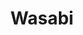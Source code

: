---
layout: place
title: "Wasabi"
permalink: /north-dakota/fargo/wasabi.html
stateAbbr: ND
stateName: North Dakota
cityName: Fargo
seo:
  name: "Wasabi"
  type: Restaurant
  links: null
description: "Wasabi serves delicious sushi in Fargo, North Dakota. Try fresh Japanese dishes for a great dining experience. "
place_id: ChIJw1SrBV7JyFIRX2XeEp62hAY
photos:
  - name: >-
      places/ChIJw1SrBV7JyFIRX2XeEp62hAY/photos/AeeoHcIxP8FZ7dDIfyKyrX4CDjFYKA627H0ufCIBqZuNxcxsepYietf8dKJmH64UZmM3WJ9W77AocddC6L6mzA2xSamkE6QdNyNfQ6IE_3tEMdwAikJSNQyYIXiHrgeTWsRgRutEXdmxPqAzrgqvcvuXHsNVoN6aBX1MW4_PqlJ2IBND4tH5wN3zwes_5IixSk4QGPpUVrdizz0vdg8JP7E-NnzVfYGI_sF3wbwoc-AOgw6PGzzzNQ4dQTLFfJQkhWcaBaj49zTlYt-_RTzAQrFs8z-kgSgme-3bW6naHJy3MvYQfl_Z1SjSAXqpE_LzNjRU2Y3f5lJC-tPusQ7qJu88tNzpFOfOhso48f-nFgDupTkQzqmYJPojXpYK_aJ9SaFcLGAAEPe7YXDRwLCgpjLl-o6666OB6nhxYFNOfeCAidqQMA
    widthPx: 4032
    heightPx: 3024
    authorAttributions:
      - displayName: Alex Hatzenbuhler
        uri: https://maps.google.com/maps/contrib/108190339677752396804
        photoUri: >-
          https://lh3.googleusercontent.com/a-/ALV-UjWNPcA3xb_hHVOJ4w602nOyqlXjUUtPiQLjmRrg4VlA71xPAOmjTQ=s100-p-k-no-mo
    flagContentUri: >-
      https://www.google.com/local/imagery/report/?cb_client=maps_api_places.places_api&image_key=!1e10!2sCIHM0ogKEICAgIDEopSoIA&hl=en-US
    googleMapsUri: >-
      https://www.google.com/maps/place//data=!3m4!1e2!3m2!1sCIHM0ogKEICAgIDEopSoIA!2e10!4m2!3m1!1s0x52c8c95e05ab54c3:0x684b69e12de655f
  - name: >-
      places/ChIJw1SrBV7JyFIRX2XeEp62hAY/photos/AeeoHcIVeosoSFEJAZUOO_NakJvpExgAf8wgy8lTVLYfvgNUSPjn_JCfaGcCTFA-_RUCEVW7MyARYAlSzg-Ml1Y1nCC78fHsTIWGzz7VP1VjNkd9lDfmyB5QJbWQHPKIt8PgghjBiz00I9FQZ_S-GKIk8ZtIr0kFcF38n7eBZqhJ-Rhl5ixt0VxziqCcv4ZYv7ZCyb7fFGDCdDRzpU5C_H99SPUZlqbhLekTrIvO6mLFpMnkWMk7ombeuANp3d6XGe0vaxSh-MPpkgAGXYVIW5mnaiM5IqtNYZoh7w-RrXolT7VV5A
    widthPx: 1024
    heightPx: 683
    authorAttributions:
      - displayName: Wasabi | Sushi & Asian Grill
        uri: https://maps.google.com/maps/contrib/106036491284779608914
        photoUri: >-
          https://lh3.googleusercontent.com/a-/ALV-UjUVeTQXIn0FnjEBZZOuvDf1UBtbjcYDlQrFgfxsw13nP0zmz7I=s100-p-k-no-mo
    flagContentUri: >-
      https://www.google.com/local/imagery/report/?cb_client=maps_api_places.places_api&image_key=!1e10!2sAF1QipPj5bnNZUq_CUOPcIvQ2HHv2j8PSe8Qk0Qu9TNc&hl=en-US
    googleMapsUri: >-
      https://www.google.com/maps/place//data=!3m4!1e2!3m2!1sAF1QipPj5bnNZUq_CUOPcIvQ2HHv2j8PSe8Qk0Qu9TNc!2e10!4m2!3m1!1s0x52c8c95e05ab54c3:0x684b69e12de655f
  - name: >-
      places/ChIJw1SrBV7JyFIRX2XeEp62hAY/photos/AeeoHcKsdgFErTREjVXktbCuFJIf4SsK9t2vjk2eXbMYzvYDjlKJWmEuro1PQBOzh3YPuZNOyENVEXbq15d8Z0Wj2fw7GMZVJ2hQuGB9xpkTQEpRhQaFeeIUaOkHkeKZJrzzecuAOxekJ_lMfnJihpu_Mh0knUlLMDPy8rwDm_W0-QG0CydfFAW3s6MTo0lt5XLcMteqQTwL_Vhi-yGGbbjlRsphyYJIWBjY8bFLJC6oHB8TO0UnF2RQ4v5KrN9MLCAt-UhPVVROjW-rUuTfjz7R2swYtcU6rH2eQ65SjERaW9hqDQ
    widthPx: 1200
    heightPx: 674
    authorAttributions:
      - displayName: Wasabi | Sushi & Asian Grill
        uri: https://maps.google.com/maps/contrib/106036491284779608914
        photoUri: >-
          https://lh3.googleusercontent.com/a-/ALV-UjUVeTQXIn0FnjEBZZOuvDf1UBtbjcYDlQrFgfxsw13nP0zmz7I=s100-p-k-no-mo
    flagContentUri: >-
      https://www.google.com/local/imagery/report/?cb_client=maps_api_places.places_api&image_key=!1e10!2sAF1QipOimqxxngPetzeRXSnUG6099-PCSdXNgJVYwutw&hl=en-US
    googleMapsUri: >-
      https://www.google.com/maps/place//data=!3m4!1e2!3m2!1sAF1QipOimqxxngPetzeRXSnUG6099-PCSdXNgJVYwutw!2e10!4m2!3m1!1s0x52c8c95e05ab54c3:0x684b69e12de655f
  - name: >-
      places/ChIJw1SrBV7JyFIRX2XeEp62hAY/photos/AeeoHcK15ISdn8c3QlL-pl3so9dZ0lxHYj0mjX9yVtaPpGnPj9U8p-t0m0AXacNfo1QcTYTHL_rmilgQfNHbh92gpM8FNgY_ZFGad3noNTPK8rL-8_JbAjeHg3wF0GXGKQMsPCDK1BnAkatqQis_YNWugldQfpoz9-sgZwToxB-f2R8VNI13ogmnw4wywFw5EMcc1OCWjZG5etOgqGn6f4U8ykKz_aNZc1_ylS1zSoLKx0NiyTWDfXN302PIcMRXRa2-7lrh0AxCWgDHJxc0SuQJJYrnolmOI8Z4uyXuQdiFNjr5rIWEUc4mpzwnXzKU3FJSY06UT0BdcCK0JB08Q0o0sKMx3_rF2p0exPRQ7pIiHUZKuPguSlOm86lutoo2PD-7RvrFeUVp96KrtdtdLQphHbLamnf1AviihBFKARny46gOakZB
    widthPx: 4032
    heightPx: 3024
    authorAttributions:
      - displayName: D. J333
        uri: https://maps.google.com/maps/contrib/106201649579156483261
        photoUri: >-
          https://lh3.googleusercontent.com/a-/ALV-UjXVbPG4EDqlkrECuY3cjmr6sxwF_UoYrZ2ARF9oGOlbpiWUY1A0=s100-p-k-no-mo
    flagContentUri: >-
      https://www.google.com/local/imagery/report/?cb_client=maps_api_places.places_api&image_key=!1e10!2sCIHM0ogKEICAgIDDx6ChjAE&hl=en-US
    googleMapsUri: >-
      https://www.google.com/maps/place//data=!3m4!1e2!3m2!1sCIHM0ogKEICAgIDDx6ChjAE!2e10!4m2!3m1!1s0x52c8c95e05ab54c3:0x684b69e12de655f
  - name: >-
      places/ChIJw1SrBV7JyFIRX2XeEp62hAY/photos/AeeoHcLIo1qgnQ44g3c7kh64wdz1H-QyMSV10TjA7HDa_iXYuj7nrMXLsrNajDeE1xuE3XYbAZM1xqes9Dkv4XNssTdQ8Ro-4mW_H8s8Ujm7x9vAo5wJrLppvNuHSPlmldQJKKdWNvTLkZujfZoexPEaK5Q6GxHXYMXkcWxnE7agfa0ocF_Fpie68cQ7Lq6xwugnNmjvKXUmQLjGp5B3TZqdsBwxoeK2iHOOReaUN58S8zCRpwqnu_vXeC4ULv377DnfUdPY7lYRb0MWZGEyS1dcLFqRuQj50FOnXqJK_JqaeuDZlCbpIM6pdWUrjfVIUHAamV-EmDztEabnyHb28hr7SlJi9YGhOi3M3HSU4u8DSf_hNhvKu4QaPlJWXVcWWy2tTkZfca4zgjO0q0vzZcyhpsKYFKPn-aiO7sIvlkBLvMA
    widthPx: 4032
    heightPx: 3024
    authorAttributions:
      - displayName: Matthew W
        uri: https://maps.google.com/maps/contrib/108200042028526124748
        photoUri: >-
          https://lh3.googleusercontent.com/a-/ALV-UjWWBTSbwMEDX7Y60-Q1uY5tXHaDFf2OpCy4jvXCxilWObJH6Vr5=s100-p-k-no-mo
    flagContentUri: >-
      https://www.google.com/local/imagery/report/?cb_client=maps_api_places.places_api&image_key=!1e10!2sCIHM0ogKEICAgIDkxtrCcg&hl=en-US
    googleMapsUri: >-
      https://www.google.com/maps/place//data=!3m4!1e2!3m2!1sCIHM0ogKEICAgIDkxtrCcg!2e10!4m2!3m1!1s0x52c8c95e05ab54c3:0x684b69e12de655f
  - name: >-
      places/ChIJw1SrBV7JyFIRX2XeEp62hAY/photos/AeeoHcIFp6G-spfXM3ubzUV2ZCsaU0eDKj3pvK9yBFOFwu6j5mjj31ZRA_ZR0FscH_XQApVTGCM4r7cpwfYr-YTCGrQTdvGuldBMGZ0i4DgJ07YTWQr2nPoHG46DeZpLLqhtDEp_ps35aTpAqF0tFJvjqhT3jSSUNrMz6xC7MGA-gZLLPn5LkeCXA1_OwZ5-uVhp0dAxKK0zHZw48MN9cvhKGf4yKVsFWm8PdubzL1zgz1lXd0ABgUrNaFFHeizdsA_PnXQ6NjwPlx-AKk-upilnyM4MMFCG-VJ7XapcAAe3WSzgaPAE45pt-jBwEDeMkLkM6r1CjkX2B0V53pkdNqbOaPx5pUzCOLDHkumwi5a-wD-MhwZl9OoQjXmE36K5D2iyTxemPRL9I8xpouPy8sWkmJ96bjZy73GuRRcX-hsaphglZHI
    widthPx: 3024
    heightPx: 4032
    authorAttributions:
      - displayName: Jennifer Oster
        uri: https://maps.google.com/maps/contrib/115914594755881186245
        photoUri: >-
          https://lh3.googleusercontent.com/a-/ALV-UjXpCP7qkrYzpA-yFnLQXw8AEtPXvhFy6iFbj4hL_-644b2o96-3tA=s100-p-k-no-mo
    flagContentUri: >-
      https://www.google.com/local/imagery/report/?cb_client=maps_api_places.places_api&image_key=!1e10!2sCIHM0ogKEICAgICZw8CQowE&hl=en-US
    googleMapsUri: >-
      https://www.google.com/maps/place//data=!3m4!1e2!3m2!1sCIHM0ogKEICAgICZw8CQowE!2e10!4m2!3m1!1s0x52c8c95e05ab54c3:0x684b69e12de655f
  - name: >-
      places/ChIJw1SrBV7JyFIRX2XeEp62hAY/photos/AeeoHcLl5ftlfh9PvE6UnhAy3tjLYNKshnIhbu8EZbe5BZ2TKloN25dA1E19N3YpYYd8Ug3nr7eVSMcC0fg4XGo_u-5sroqsBrSST3rOGIBQpIG4AZFXWhmDUKSIdmGGecCBDNaIIugY4KXO7wZaU6uwcqXVM27n1gnzSdYvUl8I54Z1Jhy--2i5QMaJovkOOaNDOhB8LsS7Uq-QGi9zny1lNo6k9i1q6iP8z6Lw5brJ88a0i2PD2y5-LYDXmL0pHB3WR7YWtQrG9DRviA0A2s1oXiTX3mKxjBPvgzn3CSjmtg-0IGJGTlolld6YvAKV6U7of3CH7x_aKzncpbd08jn3GlF7OcZV6di6Jd3cHCb7Fhoo5wtoaK9UgycKS9JHNoOugH1P2GNi3Fc7gkKmoMMyuop5l8-93YkT-VGRABYEey0gKbvA
    widthPx: 3024
    heightPx: 4032
    authorAttributions:
      - displayName: Silver Dragonfly
        uri: https://maps.google.com/maps/contrib/116432408102173662099
        photoUri: >-
          https://lh3.googleusercontent.com/a-/ALV-UjUVi0Qo9PgZcV7w6N4ARq2r_kx9zaVMMl03rQsi8ReHVVxYAoYA=s100-p-k-no-mo
    flagContentUri: >-
      https://www.google.com/local/imagery/report/?cb_client=maps_api_places.places_api&image_key=!1e10!2sCIHM0ogKEICAgIDEtsr-uwE&hl=en-US
    googleMapsUri: >-
      https://www.google.com/maps/place//data=!3m4!1e2!3m2!1sCIHM0ogKEICAgIDEtsr-uwE!2e10!4m2!3m1!1s0x52c8c95e05ab54c3:0x684b69e12de655f
  - name: >-
      places/ChIJw1SrBV7JyFIRX2XeEp62hAY/photos/AeeoHcJFjArp4THMUYm30VbbRkXpN8KNBmlOMUWhK4RpG_TRPlwj5OpQkAUkTOzIHAjxMgkq_hSm816n-38_7p_ZEdUNk9WOLkFjYgTVp7eXsWLPcpdGug--iwxQ7neR4wzwyX4ZcQ8xNOUWib0lF_JBvRsr3m_dbEGjGloRlMrWbxf4Z8mmrHz54KQdoevVqBW-uBEcQpsRRDebuLFItW-VzyKUtUngzVoqZvWY1_UyRfhpgN049vF347-fPag8MN6ytwbTY-ACNO7o7Fz3qkQqxOIwWbrdV9w_sjhW35BDDu8aJGUaYUrml0YXOtkvIFKIaWxaTN54zbUgtI9YdWIMrUm2EYSx3ymtE2S0sVd1dYixlOTFfBJbaVFNw3Ka44YxsfAi-61aBd1JtdheL7T3BB_Z08yZ91RlE8tPkjlkmvYq4UM
    widthPx: 3024
    heightPx: 4032
    authorAttributions:
      - displayName: Elma Imamovic
        uri: https://maps.google.com/maps/contrib/100894563525784661031
        photoUri: >-
          https://lh3.googleusercontent.com/a-/ALV-UjVTGmo83DN8STlZ-_EKdgQzSZ1uj3DLFCLW0spSRSidXlxxyPsN=s100-p-k-no-mo
    flagContentUri: >-
      https://www.google.com/local/imagery/report/?cb_client=maps_api_places.places_api&image_key=!1e10!2sCIHM0ogKEICAgIDqubCD7QE&hl=en-US
    googleMapsUri: >-
      https://www.google.com/maps/place//data=!3m4!1e2!3m2!1sCIHM0ogKEICAgIDqubCD7QE!2e10!4m2!3m1!1s0x52c8c95e05ab54c3:0x684b69e12de655f
  - name: >-
      places/ChIJw1SrBV7JyFIRX2XeEp62hAY/photos/AeeoHcKePSiTt3Ebvb_bVGyp7rRR1hwaWRSwY4SUccGHFAc42028hve0Ncdi6ezjpkFXbYu-KSu-4TCjSIa4315zWp4KiL99vN1iYrRuC_rWzR5zij3iRBs4Iec4LHXnfFTqaE2zLSxdUcnqnl079iGG8Pbg3ziY5eT5b-nT-R23Vfgl6NHUApITO_GhNb9Xbl52fcY8qIouUkpx0tUo6q7RyyQt4t4ar_gKfsViev-IzIiD3L0fVj81ZZvJ4dwhjbdoOFacw-ZclNPy3KiPkLGviE_8CxnGTAtbicXtSiyKB3cYGW8gruLWoI4RBicTqI2z_k1Me_g92hKgh-Suxopj_mwfYkY1GG8YBp-yEtmRZa7KcLN0NOLCtdEAMzCYLzta3EIcigj8YkRbUpWgb2d6KGbdRla5k49I29EvlqALvTU
    widthPx: 3000
    heightPx: 4000
    authorAttributions:
      - displayName: Dlizotte77
        uri: https://maps.google.com/maps/contrib/113267608522880631498
        photoUri: >-
          https://lh3.googleusercontent.com/a-/ALV-UjWgkX_KflD87HHwGieUsJfA_LhJiS9gikHjHh5Qa3B1KG440Lj8=s100-p-k-no-mo
    flagContentUri: >-
      https://www.google.com/local/imagery/report/?cb_client=maps_api_places.places_api&image_key=!1e10!2sCIHM0ogKEICAgIC658LoKQ&hl=en-US
    googleMapsUri: >-
      https://www.google.com/maps/place//data=!3m4!1e2!3m2!1sCIHM0ogKEICAgIC658LoKQ!2e10!4m2!3m1!1s0x52c8c95e05ab54c3:0x684b69e12de655f
  - name: >-
      places/ChIJw1SrBV7JyFIRX2XeEp62hAY/photos/AeeoHcLdW__j0wnjfFa9JM5gPVuJ4qMMJpRoIGBVq90goXRLr-vG4hUdoAbS5zovPsRD6tJB2Y2w-vbfArBUEnE2iH9IDrcBqYHbooz5sJEHD4BeCF3e_RDSDf6RKeWKyyA01oU1mVVIWdhd_Zd54dVCe8EkOkdvW0ZCFw3zEdG2LCc7jaIjyJ7t9EH5poufcu7SCLzd1egj8pOwcHQ3S69npB5ZFICBgMCAiKS_ed2sJi-d7KjH6ADZXb5qG-Cu11enFCOWNoNsT69bUb9phu-gU5-rO3yc1IuPIb2goaV2Y-ApfkCDcD2Nb16AOlF1pijcwJArjR6YC_Ed7vvDEyL67cjmYE0HkPPc53Nw8zUADTyxKa1HEhVziG8a9O-DI_AcPIgHLraB4NO3om0x3SwGGO7FolA2wmD9oi4zE3BOY4Y0Zfw
    widthPx: 4032
    heightPx: 3024
    authorAttributions:
      - displayName: Terence Lau
        uri: https://maps.google.com/maps/contrib/102316936944744303655
        photoUri: >-
          https://lh3.googleusercontent.com/a-/ALV-UjXCDiKm5sI7BzR5o-099d40msHcyVBXCo5_5ohSpdGBh6P3YUHJ=s100-p-k-no-mo
    flagContentUri: >-
      https://www.google.com/local/imagery/report/?cb_client=maps_api_places.places_api&image_key=!1e10!2sCIHM0ogKEICAgIC14fKRxQE&hl=en-US
    googleMapsUri: >-
      https://www.google.com/maps/place//data=!3m4!1e2!3m2!1sCIHM0ogKEICAgIC14fKRxQE!2e10!4m2!3m1!1s0x52c8c95e05ab54c3:0x684b69e12de655f
address: 560 2nd Ave N Suite B, Fargo, ND 58102, USA
street: 560 2nd Ave N Suite B
city: Fargo
state: ND
zip: '58102'
country: USA
neighborhood: Downtown
latitude: '46.877869'
longitude: '-96.787207'
accessibility_options: null
business_status: null
name: Wasabi
google_maps_links: null
primary_type: null
opening_hours:
  regular: null
  current: null
secondary_opening_hours:
  regular:
    weekdayDescriptions: null
    type: null
  current:
    weekdayDescriptions: null
    type: null
phone: null
price_level: null
price_range: null
rating: null
rating_count: 0
website: null
reviews: null
parking_options: null
payment_options: null
allow_dogs: null
curbside_pickup: null
delivery: null
dine_in: null
good_for_children: null
good_for_groups: null
good_for_sports: null
live_music: null
menu_for_children: null
outdoor_seating: null
reservable: null
restroom: null
serves_beer: null
serves_breakfast: null
serves_brunch: null
serves_cocktails: null
serves_coffee: null
serves_dinner: null
serves_dessert: null
serves_lunch: null
serves_vegetarian_food: null
serves_wine: null
takeout: null
update_category: essentials
summary: null

---